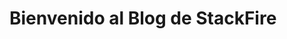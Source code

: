 <!DOCTYPE html>
<html lang="es">
<head>
  <meta charset="UTF-8">
  <meta name="viewport" content="width=device-width, initial-scale=1.0">
  <title>StackFire Blog</title>
</head>
<body>
  <h1>Bienvenido al Blog de StackFire</h1>

</body>
</html>
